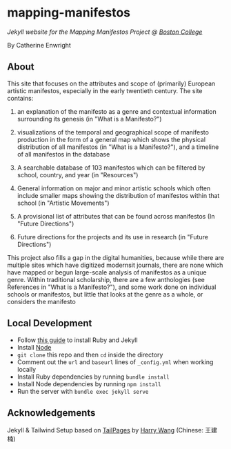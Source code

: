 # mapping-manifestos

*Jekyll website for the Mapping Manifestos Project @ [Boston College](https://bc.edu)*

By Catherine Enwright

## About

This site that focuses on the attributes and scope of (primarily) European artistic manifestos, especially in the early twentieth century. The site contains:

1. an explanation of the manifesto as a genre and contextual information surrounding its genesis (in "What is a Manifesto?")
2. visualizations of the temporal and geographical scope of manifesto production in the form of a general map which shows the physical distribution of all manifestos (in "What is a Manifesto?"), and a timeline of all manifestos in the database

3. A searchable database of 103 manifestos which can be filtered by school, country, and year (in "Resources")

4. General information on major and minor artistic schools which often include smaller maps showing the distribution of manifestos within that school (in "Artistic Movements")

5. A provisional list of attributes that can be found across manifestos (In "Future Directions")

6. Future directions for the projects and its use in research (in "Future Directions")

This project also fills a gap in the digital humanities, because while there are multiple sites which have digitized modernsit journals, there are none which have mapped or begun large-scale analysis of manifestos as a unique genre. Within traditional scholarship, there are a few anthologies (see References in "What is a Manifesto?"), and some work done on individual schools or manifestos, but little that looks at the genre as a whole, or considers the manifesto

## Local Development

* Follow [this guide](https://jekyllrb.com/docs/installation/) to install Ruby and Jekyll
* Install [Node](https://nodejs.org/en)
* `git clone` this repo and then `cd` inside the directory
* Comment out the `url` and `baseurl` lines of `_config.yml` when working locally
* Install Ruby dependencies by running `bundle install`
* Install Node dependencies by running `npm install`
* Run the server with `bundle exec jekyll serve`

## Acknowledgements

Jekyll & Tailwind Setup based on [TailPages](https://github.com/harrywang/tailpages) by [Harry Wang](https://harrywang.me/) (Chinese: 王建楠)